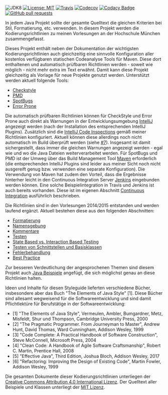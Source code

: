 ![JDK8](https://img.shields.io/badge/jdk-8-yellow.svg)
[![License: MIT](https://img.shields.io/badge/license-MIT-yellow.svg)](https://opensource.org/licenses/MIT)
[![Travis](https://img.shields.io/travis/uhafner/codingstyle/master.svg?logo=travis&label=travis%20build&logoColor=white)](https://travis-ci.org/uhafner/codingstyle)
[![Codecov](https://img.shields.io/codecov/c/github/uhafner/codingstyle.svg)](https://codecov.io/gh/uhafner/codingstyle)
[![Codacy Badge](https://api.codacy.com/project/badge/Grade/a4f98b07b95c47c19eb3443ee90168cd)](https://www.codacy.com/app/uhafner/codingstyle?utm_source=github.com&amp;utm_medium=referral&amp;utm_content=uhafner/codingstyle&amp;utm_campaign=Badge_Grade)
[![GitHub pull requests](https://img.shields.io/github/issues-pr/uhafner/codingstyle.svg)](https://github.com/uhafner/codingstyle/pulls)

In jedem Java Projekt sollte der gesamte Quelltext die gleichen Kriterien bei Stil, Formatierung, etc.
verwenden. In diesem Projekt werden die Kodierungsrichtlinien zu meinen Vorlesungen an der Hochschule
München zusammengefasst. 

Dieses Projekt enthält neben der Dokumentation der wichtigsten Kodierungsrichtlinien auch gleichzeitig eine sinnvolle 
Konfiguration aller kostenlos verfügbaren statischen Codeanalyse Tools für Maven. Diese dort enthaltenen und automatisch 
prüfbaren Richtlinien werden - soweit wie möglich - nicht mehr extra im Text erwähnt. Damit kann diese Projekt gleichzeitig als
Vorlage für neue Projekte genutzt werden. Unterstützt werden aktuell folgende Tools:
- [Checkstyle](https://checkstyle.org)
- [PMD](https://pmd.github.io/)
- [SpotBugs](https://spotbugs.github.io)
- [Error Prone](https://errorprone.info)

Die automatisch prüfbaren Richtlinien können für CheckStyle und Error Prone auch direkt als Warnungen in der 
Entwicklungsumgebung [IntelliJ](https://www.jetbrains.com/idea/) angezeigt werden (nach der Installation des 
entsprechenden IntelliJ Plugins). Zusätzlich sind die 
[IntelliJ Code Inspections](https://www.jetbrains.com/help/idea/code-inspection.html) gemäß meiner Richtlinien konfiguriert. 
Aktuell können diese allerdings noch nicht automatisch im Build überprüft werden 
(siehe [#7](https://github.com/uhafner/codingstyle/issues/7)). Insgesamt ist damit sichergestellt,
dass immer die gleichen Warnungen angezeigt werden - egal wie und wo die Java Dateien weiterverarbeitet werden. 
Für SpotBugs und PMD ist der Umweg über das Build Management Tool [Maven](http://maven.apache.org/) erforderlich 
(die entsprechenden IntelliJ Plugins sind leider aus meiner Sicht noch nicht ausgereift genug bzw. verwenden eine separate Konfiguration). 
Die Verwendung von Maven hat zudem den Vorteil, dass die Ergebnisse hinterher leicht in den Continuous Integration Server 
[Jenkins](https://jenkins.io/) eingebunden werden können. Eine solche Beispielintegration in Travis und Jenkins ist auch bereits vorhanden. 
Diese ist im eigenen Abschnitt [Continuous Integration](doc/Continuous-Integration.md)
ausführlich beschrieben.

Die Richtlinien sind in den Vorlesungen 2014/2015 entstanden und werden laufend ergänzt.
Aktuell bestehen diese aus den folgenden Abschnitten:

- [Formatierung](doc/Formatierung.md)
- [Namensgebung](doc/Namensgebung.md)
- [Kommentare](doc/Kommentare.md)
- [Testen](doc/Testen.md)
- [State Based vs. Interaction Based Testing](doc/State-Based-Vs-Interaction-Based.md)
- [Testen von Schnittstellen und Basisklassen](doc/Abstract-Test-Pattern.md)
- [Fehlerbehandlung](doc/Fehlerbehandlung.md)
- [Best Practice](doc/Best-Practice.md)

Zur besseren Verdeutlichung der angesprochenen Themen sind diesem Projekt auch [Java Beispiele](src/) angefügt, 
die sich möglichst genau an diese Richtlinien halten.

Ideen und Inhalte für diesen Styleguide lieferten verschiedene Bücher, insbesondere aber das Buch 
"The Elements of Java Style" [1]. Diese Bücher sind allesamt wegweisend für die Softwareentwicklung und sind 
damit Pflichtlektüre für Berufstätige in der Softwareentwicklung:
- [1] "The Elements of Java Style", Vermeulen, Ambler, Bumgardner, Metz, Misfeldt, Shur und Thompson, Cambridge University Press, 2000
- [2] "The Pragmatic Programmer. From Journeyman to Master", Andrew Hunt, David Thomas, Ward Cunningham, Addison Wesley, 1999
- [3] "Code Complete: A Practical Handbook of Software Construction", Steve McConnell, Microsoft Press, 2004
- [4] "Clean Code: A Handbook of Agile Software Craftsmanship", Robert C. Martin, Prentice Hall, 2008
- [5] "Effective Java", Third Edition, Joshua Bloch, Addison Wesley, 2017
- [6] "Refactoring: Improving the Design of Existing Code", Martin Fowler, Addison Wesley, 1999 

Die gesamten Dokumente dieser Kodierungsrichtlinien unterliegen der
[Creative Commons Attribution 4.0 International Lizenz](http://creativecommons.org/licenses/by/4.0/). Der 
Quelltext aller Beispiele und Klassen unterliegt der [MIT Lizenz](http://opensource.org/licenses/MIT).
